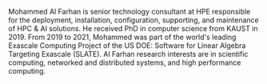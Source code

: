 Mohammed Al Farhan is senior technology consultant at HPE responsible for
the deployment, installation, configuration, supporting, and maintenance
of HPC & AI solutions. He received PhD in computer science from KAUST in 2019.
From 2019 to 2021, Mohammed was part of the world's leading Exascale Computing
Project of the US DOE: Software for Linear Algebra Targeting Exascale (SLATE).
Al Farhan research interests are in scientific computing, networked and
distributed systems, and high performance computing.

